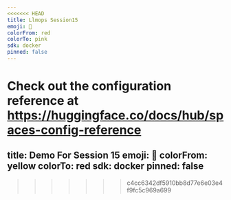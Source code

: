 ```yaml
---
<<<<<<< HEAD
title: Llmops Session15
emoji: 🏢
colorFrom: red
colorTo: pink
sdk: docker
pinned: false
---
```


Check out the configuration reference at https://huggingface.co/docs/hub/spaces-config-reference
=======
title: Demo For Session 15
emoji: 🐢
colorFrom: yellow
colorTo: red
sdk: docker
pinned: false
---
>>>>>>> c4cc6342df5910bb8d77e6e03e4f9fc5c969a699
